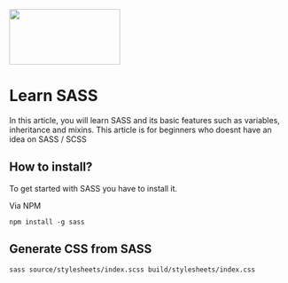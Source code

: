 
<img src="[image.png](https://sass-lang.com/assets/img/logos/logo.svg)" width="200" height="100">

# Learn SASS
In this article, you will learn SASS and its basic features such as variables, inheritance and mixins.
This article is for beginners who doesnt have an idea on SASS / SCSS




## How to install?
To get started with SASS you have to install it.

Via NPM

```
npm install -g sass
```



## Generate CSS from SASS
```
sass source/stylesheets/index.scss build/stylesheets/index.css
```


